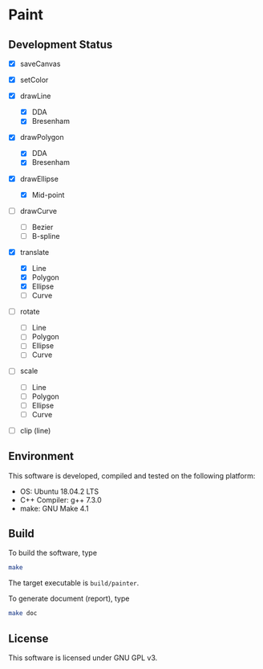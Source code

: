 # Paint

## Development Status

- [x] saveCanvas
- [x] setColor
- [x] drawLine
  - [x] DDA
  - [x] Bresenham
- [x] drawPolygon
  - [x] DDA
  - [x] Bresenham
- [x] drawEllipse
  - [x] Mid-point
- [ ] drawCurve
  - [ ] Bezier
  - [ ] B-spline
- [x] translate
  - [x] Line
  - [x] Polygon
  - [x] Ellipse
  - [ ] Curve
- [ ] rotate
  - [ ] Line
  - [ ] Polygon
  - [ ] Ellipse
  - [ ] Curve
- [ ] scale
  - [ ] Line
  - [ ] Polygon
  - [ ] Ellipse
  - [ ] Curve
- [ ] clip (line)


## Environment

This software is developed, compiled and tested on the following platform:

- OS: Ubuntu 18.04.2 LTS
- C++ Compiler: g++ 7.3.0
- make: GNU Make 4.1

## Build

To build the software, type

```bash
make
```

The target executable is  `build/painter`.

To generate document (report), type

```bash
make doc
```

##  License

This software is licensed under GNU GPL v3.
